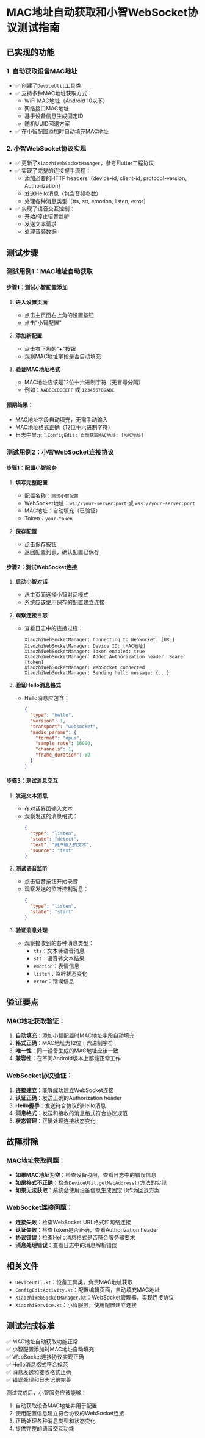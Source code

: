 # MAC地址自动获取和小智WebSocket协议测试指南

## 已实现的功能

### 1. 自动获取设备MAC地址
- ✅ 创建了`DeviceUtil`工具类
- ✅ 支持多种MAC地址获取方式：
  - WiFi MAC地址（Android 10以下）
  - 网络接口MAC地址
  - 基于设备信息生成固定ID
  - 随机UUID回退方案
- ✅ 在小智配置添加时自动填充MAC地址

### 2. 小智WebSocket协议实现
- ✅ 更新了`XiaozhiWebSocketManager`，参考Flutter工程协议
- ✅ 实现了完整的连接握手流程：
  - 添加必要的HTTP headers（device-id, client-id, protocol-version, Authorization）
  - 发送Hello消息（包含音频参数）
  - 处理各种消息类型（tts, stt, emotion, listen, error）
- ✅ 实现了语音交互控制：
  - 开始/停止语音监听
  - 发送文本请求
  - 处理音频数据

## 测试步骤

### 测试用例1：MAC地址自动获取

#### 步骤1：测试小智配置添加
1. **进入设置页面**
   - 点击主页面右上角的设置按钮
   - 点击"小智配置"

2. **添加新配置**
   - 点击右下角的"+"按钮
   - 观察MAC地址字段是否自动填充

3. **验证MAC地址格式**
   - MAC地址应该是12位十六进制字符（无冒号分隔）
   - 例如：`AABBCCDDEEFF` 或 `123456789ABC`

#### 预期结果：
- MAC地址字段自动填充，无需手动输入
- MAC地址格式正确（12位十六进制字符）
- 日志中显示：`ConfigEdit: 自动获取MAC地址: [MAC地址]`

### 测试用例2：小智WebSocket连接协议

#### 步骤1：配置小智服务
1. **填写完整配置**
   - 配置名称：`测试小智配置`
   - WebSocket地址：`ws://your-server:port` 或 `wss://your-server:port`
   - MAC地址：自动填充（已验证）
   - Token：`your-token`

2. **保存配置**
   - 点击保存按钮
   - 返回配置列表，确认配置已保存

#### 步骤2：测试WebSocket连接
1. **启动小智对话**
   - 从主页面选择小智对话模式
   - 系统应该使用保存的配置建立连接

2. **观察连接日志**
   - 查看日志中的连接过程：
     ```
     XiaozhiWebSocketManager: Connecting to WebSocket: [URL]
     XiaozhiWebSocketManager: Device ID: [MAC地址]
     XiaozhiWebSocketManager: Token enabled: true
     XiaozhiWebSocketManager: Added Authorization header: Bearer [token]
     XiaozhiWebSocketManager: WebSocket connected
     XiaozhiWebSocketManager: Sending hello message: {...}
     ```

3. **验证Hello消息格式**
   - Hello消息应包含：
     ```json
     {
       "type": "hello",
       "version": 1,
       "transport": "websocket",
       "audio_params": {
         "format": "opus",
         "sample_rate": 16000,
         "channels": 1,
         "frame_duration": 60
       }
     }
     ```

#### 步骤3：测试消息交互
1. **发送文本消息**
   - 在对话界面输入文本
   - 观察发送的消息格式：
     ```json
     {
       "type": "listen",
       "state": "detect",
       "text": "用户输入的文本",
       "source": "text"
     }
     ```

2. **测试语音监听**
   - 点击语音按钮开始录音
   - 观察发送的监听控制消息：
     ```json
     {
       "type": "listen",
       "state": "start"
     }
     ```

3. **验证消息处理**
   - 观察接收到的各种消息类型：
     - `tts`：文本转语音消息
     - `stt`：语音转文本结果
     - `emotion`：表情信息
     - `listen`：监听状态变化
     - `error`：错误信息

## 验证要点

### MAC地址获取验证：
1. **自动填充**：添加小智配置时MAC地址字段自动填充
2. **格式正确**：MAC地址为12位十六进制字符
3. **唯一性**：同一设备生成的MAC地址应该一致
4. **兼容性**：在不同Android版本上都能正常工作

### WebSocket协议验证：
1. **连接建立**：能够成功建立WebSocket连接
2. **认证正确**：发送正确的Authorization header
3. **Hello握手**：发送符合协议的Hello消息
4. **消息格式**：发送和接收的消息格式符合协议规范
5. **状态管理**：正确处理连接状态变化

## 故障排除

### MAC地址获取问题：
- **如果MAC地址为空**：检查设备权限，查看日志中的错误信息
- **如果格式不正确**：检查`DeviceUtil.getMacAddress()`方法的实现
- **如果无法获取**：系统会使用设备信息生成固定ID作为回退方案

### WebSocket连接问题：
- **连接失败**：检查WebSocket URL格式和网络连接
- **认证失败**：检查Token是否正确，查看Authorization header
- **协议错误**：检查Hello消息格式是否符合服务器要求
- **消息处理错误**：查看日志中的消息解析错误

## 相关文件

- `DeviceUtil.kt`：设备工具类，负责MAC地址获取
- `ConfigEditActivity.kt`：配置编辑页面，自动填充MAC地址
- `XiaozhiWebSocketManager.kt`：WebSocket管理器，实现连接协议
- `XiaozhiService.kt`：小智服务，使用配置建立连接

## 测试完成标准

✅ MAC地址自动获取功能正常  
✅ 小智配置添加时MAC地址自动填充  
✅ WebSocket连接协议实现正确  
✅ Hello消息格式符合规范  
✅ 消息发送和接收格式正确  
✅ 错误处理和日志记录完善  

测试完成后，小智服务应该能够：
1. 自动获取设备MAC地址并用于配置
2. 使用配置信息建立符合协议的WebSocket连接
3. 正确处理各种消息类型和状态变化
4. 提供完整的语音交互功能
